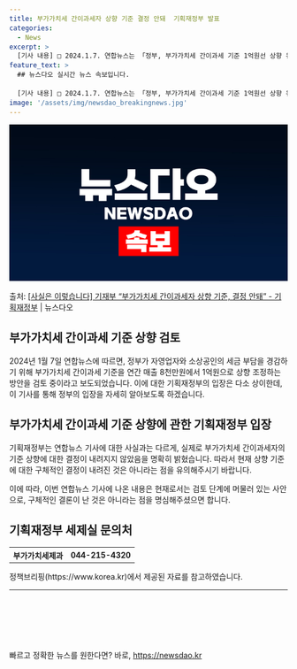 ```yaml
---
title: 부가가치세 간이과세자 상향 기준 결정 안돼  기획재정부 발표
categories:
  - News
excerpt: >
  [기사 내용] □ 2024.1.7. 연합뉴스는 「정부, 부가가치세 간이과세 기준 1억원선 상향 유력 검토」 …
feature_text: >
  ## 뉴스다오 실시간 뉴스 속보입니다.

  [기사 내용] □ 2024.1.7. 연합뉴스는 「정부, 부가가치세 간이과세 기준 1억원선 상향 유력 검토」 …
image: '/assets/img/newsdao_breakingnews.jpg'
---
```


![뉴스다오 속보](/assets/img/newsdao_breakingnews.jpg)

<p>출처: <a href="https://newsdao.kr/2956" rel="dofollow">[사실은 이렇습니다] 기재부 “부가가치세 간이과세자 상향 기준, 결정 안돼” - 기획재정부</a> | 뉴스다오</p>

<h2>부가가치세 간이과세 기준 상향 검토</h2>

2024년 1월 7일 연합뉴스에 따르면, 정부가 자영업자와 소상공인의 세금 부담을 경감하기 위해 부가가치세 간이과세 기준을 연간 매출 8천만원에서 1억원으로 상향 조정하는 방안을 검토 중이라고 보도되었습니다. 이에 대한 기획재정부의 입장은 다소 상이한데, 이 기사를 통해 정부의 입장을 자세히 알아보도록 하겠습니다.

<h2 data-ke-size="size26">부가가치세 간이과세 기준 상향에 관한 기획재정부 입장</h2>

<p data-ke-size="size16">기획재정부는 연합뉴스 기사에 대한 사실과는 다르게, 실제로 부가가치세 간이과세자의 기준 상향에 대한 결정이 내려지지 않았음을 명확히 밝혔습니다. 따라서 현재 상향 기준에 대한 구체적인 결정이 내려진 것은 아니라는 점을 유의해주시기 바랍니다.</p>

이에 따라, 이번 연합뉴스 기사에 나온 내용은 현재로서는 검토 단계에 머물러 있는 사안으로, 구체적인 결론이 난 것은 아니라는 점을 명심해주셨으면 합니다.

<h2 data-ke-size="size26">기획재정부 세제실 문의처</h2>

<table>
  <tr>
    <th>부가가치세제과</th>
    <td style="text-align: center; height: 17px;"><b>044-215-4320</b></td>
  </tr>
</table>

<p data-ke-size="size16">정책브리핑(https://www.korea.kr)에서 제공된 자료를 참고하였습니다.</p>

<hr> 

<p data-ke-size="size16">&nbsp;</p>
<p data-ke-size="size16">&nbsp;</p>
<p data-ke-size="size16">&nbsp;</p> 

빠르고 정확한 뉴스를 원한다면? 바로, <a href="https://newsdao.kr" rel="dofollow">https://newsdao.kr</a>


    
